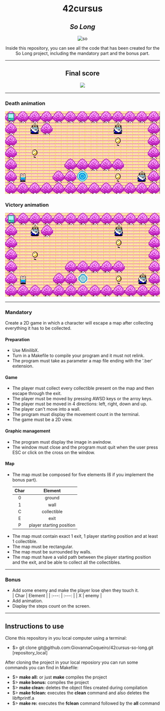 <h1 align=center>
	<b>42cursus</b>
</h1>

<div align=center>
	<h2>
		<i>So Long</i>
	</h2>
	<img src="https://github.com/GiovannaCoqueiro/42cursus-so-long/assets/115947494/1b0cbee1-bdcd-41a1-be16-0fcf297a756e" alt=so long badge/>
	<p align=center>
    		Inside this repository, you can see all the code that has been created for the So Long project, including the mandatory part and the bonus part.
	</p>
</div>

---

<div align=center>
	<h2>
		Final score
	</h2>
	<img src= alt=so long grade/>
</div>

---

<h3 align=left>
  Death animation
</h3>
  <img src="https://github.com/GiovannaCoqueiro/42cursus-so-long/blob/main/gifs/death_animation.gif" alt=death animation/>

<h3 align=left>
  Victory animation
</h3>
  <img src="https://github.com/GiovannaCoqueiro/42cursus-so-long/blob/main/gifs/victory_animation.gif" alt=victory animation/>

---

<h3 align=left>
    Mandatory
</h3>
<p>
  Create a 2D game in which a character will escape a map after collecting everything it has to be collected.
</p>

<h4 align=left>
  Preparation
</h4>
<ul>
  <li>Use MinilibX.</li>
  <li>Turn in a Makefile to compile your program and it must not relink.</li>
  <li>The program must take as parameter a map file ending with the '.ber' extension.</li>
</ul>

<h4 align=left>
  Game
</h4>
<ul>
  <li>The player must collect every collectible present on the map and then escape through the exit.</li>
  <li>The player must be moved by pressing AWSD keys or the arroy keys.</li>
  <li>The player must be moved in 4 directions: left, right, down and up.</li>
  <li>The player can't move into a wall.</li>
  <li>The program must display the movement count in the terminal.</li>
  <li>The game must be a 2D view.</li>
</ul>

<h4 align=left>
  Graphic management
</h4>
<ul>
  <li>The program must display the image in  awindow.</li>
  <li>The window must close and the program must quit when the user press ESC or click on the cross on the window.</li>
</ul>

<h4 align=left>
  Map
</h4>
<ul>
  <li>The map must be composed for five elements (6 if you implement the bonus part).</li>

  | Char | Element |
  | :---: | :---: |
  | 0 | ground |
  | 1 | wall |
  | C | collectible |
  | E | exit |
  | P | player starting position |

  <li>The map must contain  exact 1 exit, 1 player starting position and at least 1 collectible.</li>
  <li>The map must be rectangular.</li>
  <li>The map must be surrounded by walls.</li>
  <li>The map must have a valid path between the player starting position and the exit, and be able to collect all the collectibles.</li>
</ul>

---

<h3 align=left>
    Bonus
</h3>
<ul>
  <li>Add some enemy and make the player lose qhen they touch it.</li>
  | Char | Element |
  | :---: | :---: |
  | X | enemy |
  <li>Add animation.</li>
  <li>Diaplay the steps count on the screen.</li>
</ul>

---

<h2>
    Instructions to use
</h2>
Clone this repository in you local computer using a terminal:
<ul>
	<li>$> git clone git@github.com:GiovannaCoqueiro/42cursus-so-long.git [repository_local]</li>
</ul>
		
After cloning the project in your local reposiory you can run some commands you can find in Makefile:
<ul>
	<li>$> <b>make all:</b> or just <b>make</b> compiles the project</li>
	<li>$> <b>make bonus:</b> compiles the project</li>
	<li>$> <b>make clean:</b> deletes the object files created during compilation</li>
	<li>$> <b>make fclean:</b> executes the <b>clean</b> command and also deletes the libftprintf.a</li>
	<li>$> <b>make re:</b> executes the <b>fclean</b> command followed by the <b>all</b> command</li>
</ul>
